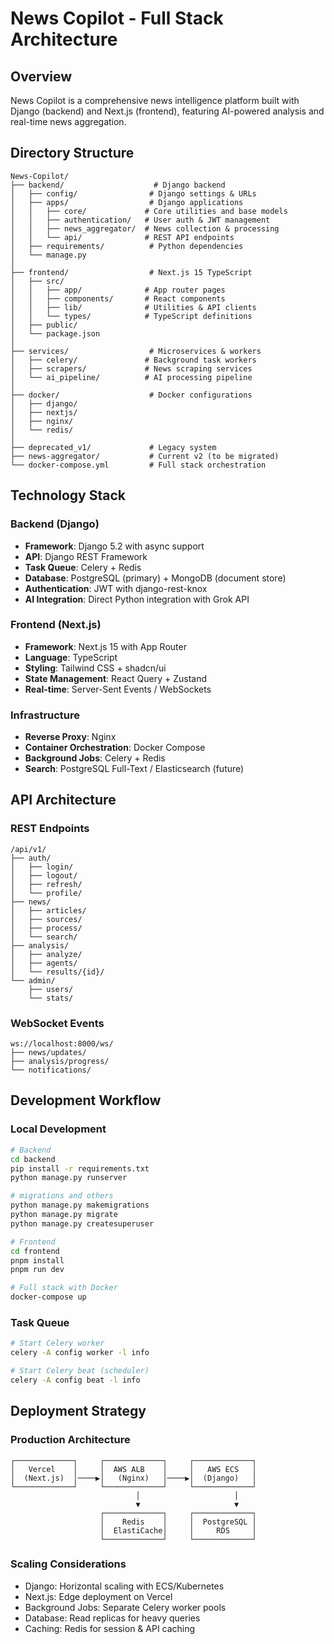 # News Copilot - Full Stack Architecture

## Overview
News Copilot is a comprehensive news intelligence platform built with Django (backend) and Next.js (frontend), featuring AI-powered analysis and real-time news aggregation.

## Directory Structure
```
News-Copilot/
├── backend/                    # Django backend
│   ├── config/                # Django settings & URLs
│   ├── apps/                  # Django applications
│   │   ├── core/             # Core utilities and base models
│   │   ├── authentication/   # User auth & JWT management
│   │   ├── news_aggregator/  # News collection & processing
│   │   └── api/              # REST API endpoints
│   ├── requirements/          # Python dependencies
│   └── manage.py
│
├── frontend/                  # Next.js 15 TypeScript
│   ├── src/
│   │   ├── app/              # App router pages
│   │   ├── components/       # React components
│   │   ├── lib/              # Utilities & API clients
│   │   └── types/            # TypeScript definitions
│   ├── public/
│   └── package.json
│
├── services/                  # Microservices & workers
│   ├── celery/               # Background task workers
│   ├── scrapers/             # News scraping services
│   └── ai_pipeline/          # AI processing pipeline
│
├── docker/                    # Docker configurations
│   ├── django/
│   ├── nextjs/
│   ├── nginx/
│   └── redis/
│
├── deprecated_v1/             # Legacy system
├── news-aggregator/           # Current v2 (to be migrated)
└── docker-compose.yml         # Full stack orchestration
```

## Technology Stack

### Backend (Django)
- **Framework**: Django 5.2 with async support
- **API**: Django REST Framework
- **Task Queue**: Celery + Redis
- **Database**: PostgreSQL (primary) + MongoDB (document store)
- **Authentication**: JWT with django-rest-knox
- **AI Integration**: Direct Python integration with Grok API

### Frontend (Next.js)
- **Framework**: Next.js 15 with App Router
- **Language**: TypeScript
- **Styling**: Tailwind CSS + shadcn/ui
- **State Management**: React Query + Zustand
- **Real-time**: Server-Sent Events / WebSockets

### Infrastructure
- **Reverse Proxy**: Nginx
- **Container Orchestration**: Docker Compose
- **Background Jobs**: Celery + Redis
- **Search**: PostgreSQL Full-Text / Elasticsearch (future)

## API Architecture

### REST Endpoints
```
/api/v1/
├── auth/
│   ├── login/
│   ├── logout/
│   ├── refresh/
│   └── profile/
├── news/
│   ├── articles/
│   ├── sources/
│   ├── process/
│   └── search/
├── analysis/
│   ├── analyze/
│   ├── agents/
│   └── results/{id}/
└── admin/
    ├── users/
    └── stats/
```

### WebSocket Events
```
ws://localhost:8000/ws/
├── news/updates/
├── analysis/progress/
└── notifications/
```

## Development Workflow

### Local Development
```bash
# Backend
cd backend
pip install -r requirements.txt
python manage.py runserver

# migrations and others
python manage.py makemigrations
python manage.py migrate
python manage.py createsuperuser

# Frontend  
cd frontend
pnpm install
pnpm run dev

# Full stack with Docker
docker-compose up
```

### Task Queue
```bash
# Start Celery worker
celery -A config worker -l info

# Start Celery beat (scheduler)
celery -A config beat -l info
```

## Deployment Strategy

### Production Architecture
```
┌─────────────┐     ┌─────────────┐     ┌─────────────┐
│   Vercel    │     │  AWS ALB    │     │   AWS ECS   │
│  (Next.js)  │────▶│   (Nginx)   │────▶│  (Django)   │
└─────────────┘     └─────────────┘     └─────────────┘
                            │                     │
                            ▼                     ▼
                    ┌─────────────┐     ┌─────────────┐
                    │    Redis    │     │  PostgreSQL │
                    │  ElastiCache│     │     RDS     │
                    └─────────────┘     └─────────────┘
```

### Scaling Considerations
- Django: Horizontal scaling with ECS/Kubernetes
- Next.js: Edge deployment on Vercel
- Background Jobs: Separate Celery worker pools
- Database: Read replicas for heavy queries
- Caching: Redis for session & API caching